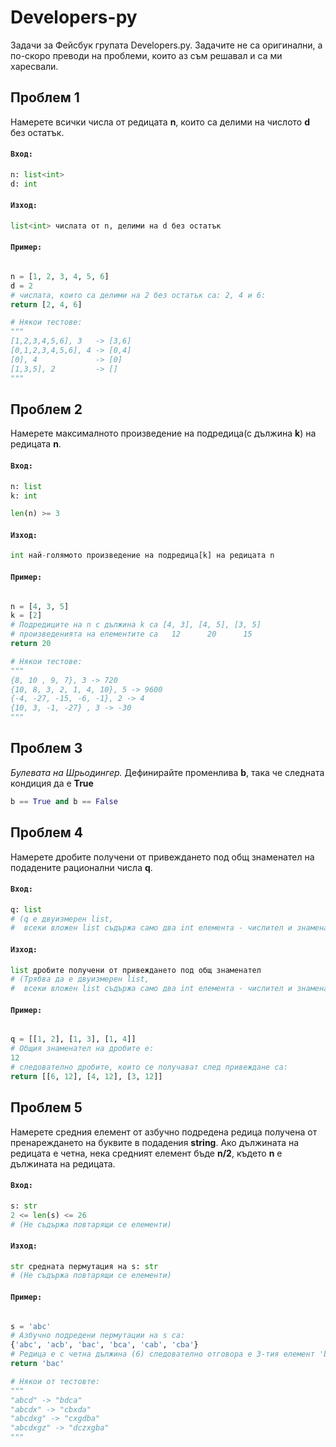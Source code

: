 # Developers-py
Задачи за Фейсбук групата Developers.py.
Задачите не са оригинални, а по-скоро преводи на проблеми, които аз съм решавал и са ми харесвали.


## **Проблем 1**
Намерете всички числа от редицата **n**, които са делими на числото **d** без остатък.

#### `Вход:`
```python
n: list<int>
d: int
```

#### `Изход:`
```python
list<int> числата от n, делими на d без остатък
```

#### `Пример:`
```python

n = [1, 2, 3, 4, 5, 6]
d = 2
# числата, които са делими на 2 без остатък са: 2, 4 и 6:
return [2, 4, 6]

# Някои тестове:
"""
[1,2,3,4,5,6], 3   -> [3,6]
[0,1,2,3,4,5,6], 4 -> [0,4]
[0], 4             -> [0]
[1,3,5], 2         -> []
"""
```

## **Проблем 2**
Намерете максималното произведение на подредица(с дължина **k**) на редицата **n**.

#### `Вход:`
```python
n: list
k: int

len(n) >= 3
```

#### `Изход:`
```python
int най-голямото произведение на подредица[k] на редицата n
```

#### `Пример:`
```python

n = [4, 3, 5]
k = [2]
# Подредиците на n с дължина k са [4, 3], [4, 5], [3, 5]
# произведенията на елементите са   12      20      15
return 20

# Някои тестове:
"""
{8, 10 , 9, 7}, 3 -> 720
{10, 8, 3, 2, 1, 4, 10}, 5 -> 9600
{-4, -27, -15, -6, -1}, 2 -> 4
{10, 3, -1, -27} , 3 -> -30
"""
```


## **Проблем 3**
_Булевата на Шрьодингер._
Дефинирайте променлива **b**, така че следната кондиция да e **True**
```python
b == True and b == False
```

## **Проблем 4**
Намерете дробите получени от привеждането под общ знаменател на подадените рационални числа **q**.

#### `Вход:`
```python
q: list
# (q е двуизмерен list,
#  всеки вложен list съдържа само два int елемента - числител и знаменател)
```

#### `Изход:`
```python
list дробите получени от привеждането под общ знаменател
# (Трябва да е двуизмерен list,
#  всеки вложен list съдържа само два int елемента - числител и знаменател)
```
#### `Пример:`
```python

q = [[1, 2], [1, 3], [1, 4]]
# Общия знаменател на дробите е:
12
# следователно дробите, които се получават след привеждане са:
return [[6, 12], [4, 12], [3, 12]]
```

## **Проблем 5**
Намерете средния елемент от азбучно подредена редица получена от пренареждането на буквите в подадения **string**.
Ако дължината на редицата е четна, нека средният елемент бъде **n/2**, където **n** e дължината на редицата.

#### `Вход:`
```python
s: str
2 <= len(s) <= 26
# (Не съдържа повтарящи се елементи)
```

#### `Изход:`
```python
str средната пермутация на s: str
# (Не съдържа повтарящи се елементи)
```

#### `Пример:`
```python

s = 'abc'
# Азбучно подредени пермутации на s са:
{'abc', 'acb', 'bac', 'bca', 'cab', 'cba'}
# Редица е с четна дължина (6) следователно отговора е 3-тия елемент 'bac' (6/2)
return 'bac'

# Някои от тестовте:
"""
"abcd" -> "bdca"
"abcdx" -> "cbxda"
"abcdxg" -> "cxgdba"
"abcdxgz" -> "dczxgba"
"""
```





